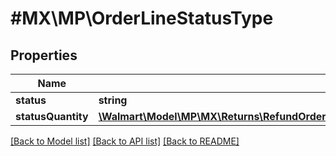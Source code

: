 # #MX\MP\OrderLineStatusType

## Properties

Name | Type | Description | Notes
------------ | ------------- | ------------- | -------------
**status** | **string** |  |
**statusQuantity** | [**\Walmart\Model\MP\MX\Returns\RefundOrderLinesRequestOrderRefundOrderLinesOrderLineInnerOrderLineStatusesOrderLineStatusStatusQuantity**](RefundOrderLinesRequestOrderRefundOrderLinesOrderLineInnerOrderLineStatusesOrderLineStatusStatusQuantity.md) |  |


[[Back to Model list]](../) [[Back to API list]](../../Api/MX/MP) [[Back to README]](../../README.md)
